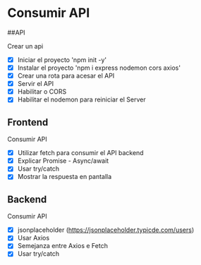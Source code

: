 # Consumir API
##API

Crear un api
- [x] Iniciar el proyecto 'npm init -y'
- [x] Instalar el proyecto 'npm i express nodemon cors axios'
- [x] Crear una rota para acesar el API
- [x] Servir el API
- [x] Habilitar o CORS
- [x] Habilitar el nodemon para reiniciar el Server

## Frontend

Consumir API
-[x] Utilizar fetch para consumir el API backend
-[x] Explicar Promise - Async/await
-[x] Usar try/catch
-[x] Mostrar la respuesta en pantalla

## Backend

Consumir API
-[x] jsonplaceholder (https://jsonplaceholder.typicde.com/users)
-[x] Usar Axios
-[x] Semejanza entre Axios e Fetch
-[x] Usar try/catch
